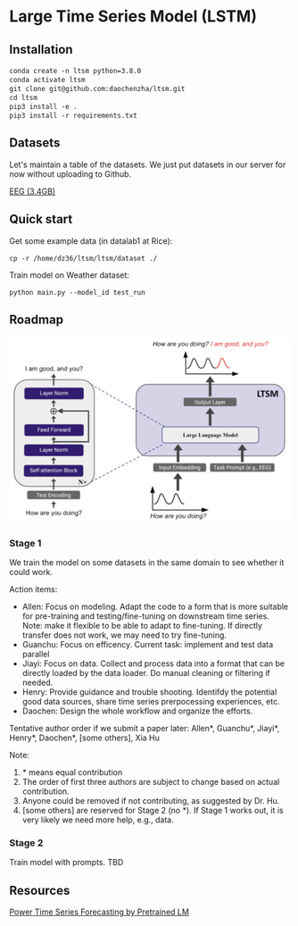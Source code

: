 # Large Time Series Model (LSTM)

## Installation
```
conda create -n ltsm python=3.8.0
conda activate ltsm
git clone git@github.com:daochenzha/ltsm.git
cd ltsm
pip3 install -e .
pip3 install -r requirements.txt
```

## Datasets
Let's maintain a table of the datasets. We just put datasets in our server for now without uploading to Github.

[EEG (3.4GB)](https://www.physionet.org/content/eegmmidb/1.0.0/)

## Quick start
Get some example data (in datalab1 at Rice):

```
cp -r /home/dz36/ltsm/ltsm/dataset ./
```

Train model on Weather dataset:
```
python main.py --model_id test_run
```

## Roadmap

<img width="800" src="./imgs/overview.png" alt="overview" />

### Stage 1

We train the model on some datasets in the same domain to see whether it could work.

Action items:
*   Allen: Focus on modeling. Adapt the code to a form that is more suitable for pre-training and testing/fine-tuning on downstream time series. Note: make it flexible to be able to adapt to fine-tuning. If directly transfer does not work, we may need to try fine-tuning.
*   Guanchu: Focus on efficency. Current task: implement and test data parallel
*   Jiayi: Focus on data. Collect and process data into a format that can be directly loaded by the data loader. Do manual cleaning or filtering if needed.
*   Henry: Provide guidance and trouble shooting. Identifdy the potential good data sources, share time series prerpocessing experiences, etc.
*   Daochen: Design the whole workflow and organize the efforts.

Tentative author order if we submit a paper later:
Allen*, Guanchu*, Jiayi*, Henry*, Daochen*, [some others], Xia Hu

Note:
1. \* means equal contribution
2. The order of first three authors are subject to change based on actual contribution.
3. Anyone could be removed if not contributing, as suggested by Dr. Hu.
4. [some others] are reserved for Stage 2 (no *). If Stage 1 works out, it is very likely we need more help, e.g., data.


### Stage 2
Train model with prompts. TBD


## Resources
[Power Time Series Forecasting by Pretrained LM](https://arxiv.org/pdf/2302.11939.pdf)
